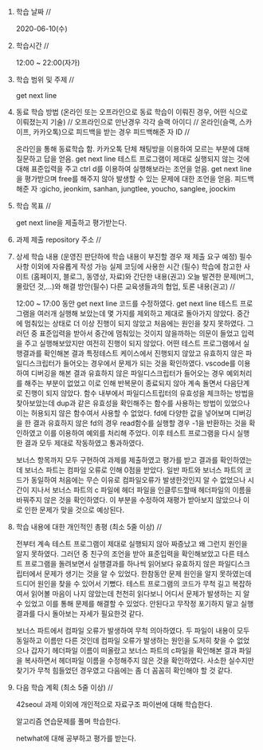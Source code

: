 1. 학습 날짜 // 

    2020-06-10(수)
 
2. 학습시간 // 

    12:00 ~ 22:00(자가)

3. 학습 범위 및 주제 // 
    
    get next line

4. 동료 학습 방법 (온라인 또는 오프라인으로 동료 학습이 이뤄진 경우, 어떤 식으로 이뤄졌는지 기술) // 오프라인으로 만난경우 각각 슬랙 아이디 // 온라인(슬랙, 스카이프, 카카오톡)으로 피드백을 받는 경우 피드백해준 자 ID // 

    온라인을 통해 동료학습 함. 카카오톡 단체 채팅방을 이용하여 모르는 부분에 대해 질문하고 답을 얻음. get next line 테스트 프로그램이 제대로 실행되지 않는 것에 대해 표준입력을 주고 ctrl d를 이용하여 실행해보라는 조언을 얻음. get next line을 평가받으며 free를 해주지 않아 발생할 수 있는 문제에 대한 조언을 얻음. 피드백해준 자 :gicho, jeonkim, sanhan, jungtlee, youcho, sanglee, joockim  

5. 학습 목표 //

    get next line을 제출하고 평가받는다.
    
6. 과제 제출 repository 주소 // 
    
    
    
7. 상세 학습 내용 (운영진 판단하에 학습 내용이 부진할 경우 재 제출 요구 예정) 필수사항 이외에 자유롭게 작성 가능 실제 코딩에 사용한 시간 (필수) 학습에 참고한 사이트 (홈페이지, 블로그, 동영상, 자료)와 간단한 내용(권고) 오늘 발견한 문제(버그, 몰랐던 것,...)와 해결 방안(필수) 다른 교육생들과의 협업, 토론 내용(권고) //
    
    12:00 ~ 17:00 동안 get next line 코드를 수정하였다.
    get next line 테스트 프로그램을 여러개 실행해 보았는데 몇 가지를 제외하고 제대로 돌아가지 않았다. 중간에 멈춰있는 상태로 더 이상 진행이 되지 않았고 처음에는 원인을 찾지 못하였다. 그러던 중 표준입력을 받아서 중간에 멈춰있는 것이지 않을까하는 의문이 들었고 입력을 주고 실행해보았지만 여전히 진행이 되지 않았다. 어떤 테스트 프로그램에서 실행결과를 확인해본 결과 특정테스트 케이스에서 진행되지 않았고 유효하지 않은 파일디스크립터가 들어오는 경우에서 문제가 되는 것을 확인하였다. vscode를 이용하여 디버깅을 해본 결과 유효하지 않은 파일디스크립터가 들어오는 경우 예외처리를 해주는 부분이 없었고 이로 인해 반복문이 종료되지 않아 계속 돌면서 다음단계로 진행이 되지 않았다. 함수 내부에서 파일디스트립터의 유효성을 체크하는 방법을 찾아보았는데 dup과 같은 유효성을 확인해주는 함수를 사용하는 방법이 있었으나 이는 허용되지 않은 함수여서 사용할 수 없었다. fd에 다양한 값을 넣어보며 디버깅을 한 결과 유효하지 않은 fd의 경우 read함수를 실행할 경우 -1을 반환하는 것을 확인하였고 이를 이용하여 예외를 처리해 주었다. 이후 테스트 프로그램을 다시 실행한 결과 모두 제대로 작동하였고 통과하였다.
    
    보너스 항목까지 모두 구현하여 과제를 제출하였고 평가를 받고 결과를 확인하였는데 보너스 파트는 컴파일 오류로 인해 0점을 받았다. 일반 파트와 보너스 파트의 코드가 동일하여 처음에는 무슨 이유로 컴파일오류가 발생한것인지 알 수 없었으나 시간이 지나서 보너스 파트의 c 파일에 헤더 파일을 인클루드할때 헤더파일의 이름을 바꿔주지 않은 것을 확인하였다. 이 부분을 수정하여 재평가 받아보지 않았으나 이로 인한 문제가 맞을 것으로 예상된다.
    
8. 학습 내용에 대한 개인적인 총평 (최소 5줄 이상) //

    전부터 계속 테스트 프로그램이 제대로 실행되지 않아 짜증났고 왜 그런지 원인을 알지 못하였다. 그러던 중 친구의 조언을 받아 표준입력을 확인해보았고 다른 테스트 프로그램을 돌려보면서 실행결과를 하나씩 읽어보다 유효하지 않은 파일디스크립터에서 문제가 생기는 것을 알 수 있었다. 한참동안 문제 원인을 알지 못하였는데 드디어 원인을 찾을 수 있어서 기뻤다. 테스트 프로그램의 코드가 무척 길고 복잡하여서 읽어볼 마음이 나지 않았는데 천천히 읽다보니 어디서 문제가 발생하는 지 알 수 있었고 이를 통해 문제를 해결할 수 있었다. 안된다고 무작정 포기하지 말고 실행결과를 다시 돌아보는 자세가 필요한것 같다.
    
    보너스 파트에서 컴파일 오류가 발생하여 무척 의아하였다. 두 파일이 내용이 모두 동일하고 이름만 다른 것인데 컴파일 오류가 발생하는 원인을 도저히 찾을 수 없었으나 갑자기 헤더파일 이름이 떠올랐고 보너스 파트의 c파일을 확인해본 결과 파일을 복사하면서 헤더파일 이름을 수정해주지 않은 것을 확인하였다. 사소한 실수지만 찾기가 무척 힘들었던 경우였고 다음에는 좀 더 꼼꼼히 확인해야 할 것 같다.
    
9. 다음 학습 계획 (최소 5줄 이상) // 
    
    42seoul 과제 이외에 개인적으로 자료구조 파이썬에 대해 학습한다.
    
    알고리즘 연습문제를 풀며 학습한다.
    
    netwhat에 대해 공부하고 평가를 받는다.